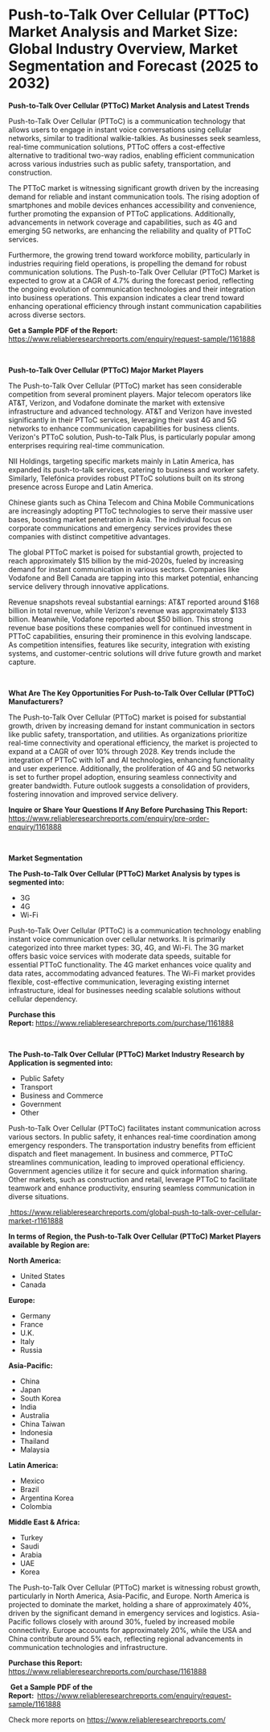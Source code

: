 <p><h1>Push-to-Talk Over Cellular (PTToC) Market Analysis and Market Size: Global Industry Overview, Market Segmentation and Forecast (2025 to 2032)</h1></p><p><strong>Push-to-Talk Over Cellular (PTToC) Market Analysis and Latest Trends</strong></p>
<p><p>Push-to-Talk Over Cellular (PTToC) is a communication technology that allows users to engage in instant voice conversations using cellular networks, similar to traditional walkie-talkies. As businesses seek seamless, real-time communication solutions, PTToC offers a cost-effective alternative to traditional two-way radios, enabling efficient communication across various industries such as public safety, transportation, and construction.</p><p>The PTToC market is witnessing significant growth driven by the increasing demand for reliable and instant communication tools. The rising adoption of smartphones and mobile devices enhances accessibility and convenience, further promoting the expansion of PTToC applications. Additionally, advancements in network coverage and capabilities, such as 4G and emerging 5G networks, are enhancing the reliability and quality of PTToC services.</p><p>Furthermore, the growing trend toward workforce mobility, particularly in industries requiring field operations, is propelling the demand for robust communication solutions. The Push-to-Talk Over Cellular (PTToC) Market is expected to grow at a CAGR of 4.7% during the forecast period, reflecting the ongoing evolution of communication technologies and their integration into business operations. This expansion indicates a clear trend toward enhancing operational efficiency through instant communication capabilities across diverse sectors.</p></p>
<p><strong>Get a Sample PDF of the Report:&nbsp;</strong> <a href="https://www.reliableresearchreports.com/enquiry/request-sample/1161888?utm_campaign=3386&utm_medium=2&utm_source=Github&utm_content=ia&utm_term=08042025&utm_id=push-to-talk-over-cellular-pttoc">https://www.reliableresearchreports.com/enquiry/request-sample/1161888</a></p>
<p>&nbsp;</p>
<p><strong>Push-to-Talk Over Cellular (PTToC) Major Market Players</strong></p>
<p><p>The Push-to-Talk Over Cellular (PTToC) market has seen considerable competition from several prominent players. Major telecom operators like AT&T, Verizon, and Vodafone dominate the market with extensive infrastructure and advanced technology. AT&T and Verizon have invested significantly in their PTToC services, leveraging their vast 4G and 5G networks to enhance communication capabilities for business clients. Verizon's PTToC solution, Push-to-Talk Plus, is particularly popular among enterprises requiring real-time communication.</p><p>NII Holdings, targeting specific markets mainly in Latin America, has expanded its push-to-talk services, catering to business and worker safety. Similarly, Telefónica provides robust PTToC solutions built on its strong presence across Europe and Latin America.</p><p>Chinese giants such as China Telecom and China Mobile Communications are increasingly adopting PTToC technologies to serve their massive user bases, boosting market penetration in Asia. The individual focus on corporate communications and emergency services provides these companies with distinct competitive advantages.</p><p>The global PTToC market is poised for substantial growth, projected to reach approximately $15 billion by the mid-2020s, fueled by increasing demand for instant communication in various sectors. Companies like Vodafone and Bell Canada are tapping into this market potential, enhancing service delivery through innovative applications.</p><p>Revenue snapshots reveal substantial earnings: AT&T reported around $168 billion in total revenue, while Verizon's revenue was approximately $133 billion. Meanwhile, Vodafone reported about $50 billion. This strong revenue base positions these companies well for continued investment in PTToC capabilities, ensuring their prominence in this evolving landscape. As competition intensifies, features like security, integration with existing systems, and customer-centric solutions will drive future growth and market capture.</p></p>
<p>&nbsp;</p>
<p><strong>What Are The Key Opportunities For Push-to-Talk Over Cellular (PTToC) Manufacturers?</strong></p>
<p><p>The Push-to-Talk Over Cellular (PTToC) market is poised for substantial growth, driven by increasing demand for instant communication in sectors like public safety, transportation, and utilities. As organizations prioritize real-time connectivity and operational efficiency, the market is projected to expand at a CAGR of over 10% through 2028. Key trends include the integration of PTToC with IoT and AI technologies, enhancing functionality and user experience. Additionally, the proliferation of 4G and 5G networks is set to further propel adoption, ensuring seamless connectivity and greater bandwidth. Future outlook suggests a consolidation of providers, fostering innovation and improved service delivery.</p></p>
<p><strong>Inquire or Share Your Questions If Any Before Purchasing This Report:</strong> <a href="https://www.reliableresearchreports.com/enquiry/pre-order-enquiry/1161888?utm_campaign=3386&utm_medium=2&utm_source=Github&utm_content=ia&utm_term=08042025&utm_id=push-to-talk-over-cellular-pttoc">https://www.reliableresearchreports.com/enquiry/pre-order-enquiry/1161888</a></p>
<p>&nbsp;</p>
<p><strong>Market Segmentation</strong></p>
<p><strong>The Push-to-Talk Over Cellular (PTToC) Market Analysis by types is segmented into:</strong></p>
<p><ul><li>3G</li><li>4G</li><li>Wi-Fi</li></ul></p>
<p><p>Push-to-Talk Over Cellular (PTToC) is a communication technology enabling instant voice communication over cellular networks. It is primarily categorized into three market types: 3G, 4G, and Wi-Fi. The 3G market offers basic voice services with moderate data speeds, suitable for essential PTToC functionality. The 4G market enhances voice quality and data rates, accommodating advanced features. The Wi-Fi market provides flexible, cost-effective communication, leveraging existing internet infrastructure, ideal for businesses needing scalable solutions without cellular dependency.</p></p>
<p><strong>Purchase this Report:&nbsp;</strong><a href="https://www.reliableresearchreports.com/purchase/1161888?utm_campaign=3386&utm_medium=2&utm_source=Github&utm_content=ia&utm_term=08042025&utm_id=push-to-talk-over-cellular-pttoc">https://www.reliableresearchreports.com/purchase/1161888</a></p>
<p>&nbsp;</p>
<p><strong>The Push-to-Talk Over Cellular (PTToC) Market Industry Research by Application is segmented into:</strong></p>
<p><ul><li>Public Safety</li><li>Transport</li><li>Business and Commerce</li><li>Government</li><li>Other</li></ul></p>
<p><p>Push-to-Talk Over Cellular (PTToC) facilitates instant communication across various sectors. In public safety, it enhances real-time coordination among emergency responders. The transportation industry benefits from efficient dispatch and fleet management. In business and commerce, PTToC streamlines communication, leading to improved operational efficiency. Government agencies utilize it for secure and quick information sharing. Other markets, such as construction and retail, leverage PTToC to facilitate teamwork and enhance productivity, ensuring seamless communication in diverse situations.</p></p>
<p><a href="https://www.reliableresearchreports.com/global-push-to-talk-over-cellular-market-r1161888?utm_campaign=3386&utm_medium=2&utm_source=Github&utm_content=ia&utm_term=08042025&utm_id=push-to-talk-over-cellular-pttoc">&nbsp;https://www.reliableresearchreports.com/global-push-to-talk-over-cellular-market-r1161888</a></p>
<p><strong>In terms of Region, the Push-to-Talk Over Cellular (PTToC) Market Players available by Region are:</strong></p>
<p>
    <p> <strong> North America: </strong>
        <ul>
            <li>United States</li>
            <li>Canada</li>
        </ul>
        </p> 
    <p> <strong> Europe: </strong>
        <ul>
            <li>Germany</li>
            <li>France</li>
            <li>U.K.</li>
            <li>Italy</li>
            <li>Russia</li>
        </ul>
        </p> 
    <p> <strong> Asia-Pacific: </strong>
        <ul>
            <li>China</li>
            <li>Japan</li>
            <li>South Korea</li>
            <li>India</li>
            <li>Australia</li>
            <li>China Taiwan</li>
            <li>Indonesia</li>
            <li>Thailand</li>
            <li>Malaysia</li>
        </ul>
        </p> 
    <p> <strong> Latin America: </strong>
        <ul>
            <li>Mexico</li>
            <li>Brazil</li>
            <li>Argentina Korea</li>
            <li>Colombia</li>
        </ul>
        </p> 
    <p> <strong> Middle East & Africa: </strong>
        <ul>
            <li>Turkey</li>
            <li>Saudi</li>
            <li>Arabia</li>
            <li>UAE</li>
            <li>Korea</li>
        </ul>
    </p>
    </p>
<p><p>The Push-to-Talk Over Cellular (PTToC) market is witnessing robust growth, particularly in North America, Asia-Pacific, and Europe. North America is projected to dominate the market, holding a share of approximately 40%, driven by the significant demand in emergency services and logistics. Asia-Pacific follows closely with around 30%, fueled by increased mobile connectivity. Europe accounts for approximately 20%, while the USA and China contribute around 5% each, reflecting regional advancements in communication technologies and infrastructure.</p></p>
<p><strong>Purchase this Report: </strong><a href="https://www.reliableresearchreports.com/purchase/1161888?utm_campaign=3386&utm_medium=2&utm_source=Github&utm_content=ia&utm_term=08042025&utm_id=push-to-talk-over-cellular-pttoc">https://www.reliableresearchreports.com/purchase/1161888</a></p>
<p>&nbsp;<strong>Get a Sample PDF of the Report:&nbsp;&nbsp;</strong><a href="https://www.reliableresearchreports.com/enquiry/request-sample/1161888?utm_campaign=3386&utm_medium=2&utm_source=Github&utm_content=ia&utm_term=08042025&utm_id=push-to-talk-over-cellular-pttoc">https://www.reliableresearchreports.com/enquiry/request-sample/1161888</a></p>
<p><strong></strong></p>
<p>Check more reports on <a href="https://www.reliableresearchreports.com/?utm_campaign=3386&utm_medium=2&utm_source=Github&utm_content=ia&utm_term=08042025&utm_id=push-to-talk-over-cellular-pttoc">https://www.reliableresearchreports.com/</a></p>